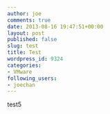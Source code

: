 ```yaml
---
author: joe
comments: true
date: 2013-08-16 19:47:51+00:00
layout: post
published: false
slug: test
title: Test
wordpress_id: 9324
categories:
- VMware
following_users:
- joechan
---
```


test5



